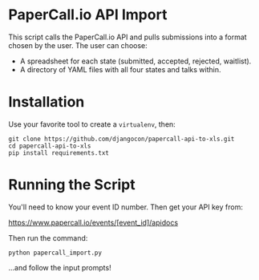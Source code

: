 # PaperCall.io API Import

This script calls the PaperCall.io API and pulls submissions into a format chosen by the user. The user can choose:

- A spreadsheet for each state (submitted, accepted, rejected, waitlist).
- A directory of YAML files with all four states and talks within.

# Installation

Use your favorite tool to create a `virtualenv`, then:

    git clone https://github.com/djangocon/papercall-api-to-xls.git
    cd papercall-api-to-xls
    pip install requirements.txt

# Running the Script

You'll need to know your event ID number. Then get your API key from:

https://www.papercall.io/events/[event_id]/apidocs

Then run the command:

    python papercall_import.py

...and follow the input prompts!
